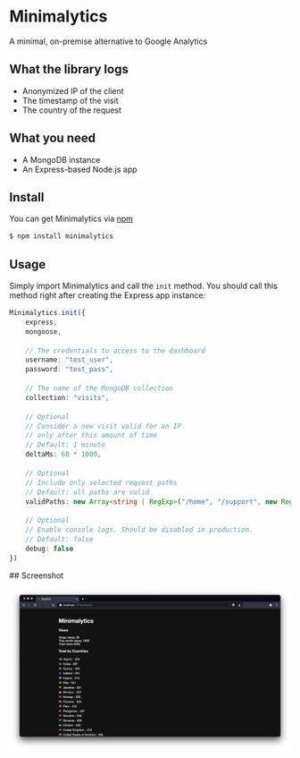 # Minimalytics

A minimal, on-premise alternative to Google Analytics

## What the library logs

-   Anonymized IP of the client
-   The timestamp of the visit
-   The country of the request

## What you need

-   A MongoDB instance
-   An Express-based Node.js app

## Install

You can get Minimalytics via [npm](https://npmjs.com)

```bash
$ npm install minimalytics
```

## Usage

Simply import Minimalytics and call the `init` method.
You should call this method right after creating the Express app instance:

```ts
Minimalytics.init({
    express,
    mongoose,

    // The credentials to access to the dashboard
    username: "test_user",
    password: "test_pass",

    // The name of the MongoDB collection
    collection: "visits",

    // Optional
    // Consider a new visit valid for an IP
    // only after this amount of time
    // Default: 1 minute
    deltaMs: 60 * 1000,

    // Optional
    // Include only selected request paths
    // Default: all paths are valid
    validPaths: new Array<string | RegExp>("/home", "/support", new RegExp("/sample/")),

    // Optional
    // Enable console logs. Should be disabled in production.
    // Default: false
    debug: false
})
```

## Screenshot

![Minimalytics Screenshot](/screenshot/screenshot.png?raw=true)
